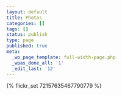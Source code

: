 ```yaml
---
layout: default
title: Photos
categories: []
tags: []
status: publish
type: page
published: true
meta:
  _wp_page_template: full-width-page.php
  _wpas_done_all: '1'
  _edit_last: '12'
---
```

<div class="text-center" style="width:100%">
{% flickr_set 72157635467790779 %}
</div>

<script>
$(window).load( function(){ 
var $container = $('#container');
// initialize
$container.masonry({
  itemSelector: '.item',
});
});
</script>
